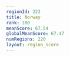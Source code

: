 ```yaml
---
regionId: 223
title: Norway
rank: 100
meanScore: 67.54
globalMeanScore: 67.47
numRegions: 220
layout: region_score
---
```


